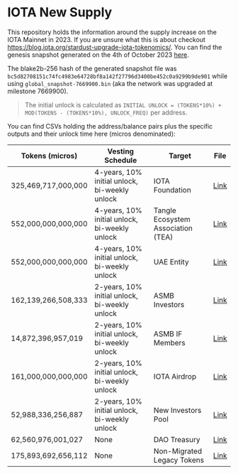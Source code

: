 # IOTA New Supply

This repository holds the information around the supply increase on the IOTA Mainnet in 2023. If you are unsure what
this is about checkout https://blog.iota.org/stardust-upgrade-iota-tokenomics/. You can find the genesis snapshot
generated on the 4th of October 2023 [here](https://dbfiles-stardust-mainnet.s3.eu-west-1.amazonaws.com/snapshots/genesis_snapshot.bin).

The blake2b-256 hash of the generated snapshot file
was `bc5d82708151c74fc4983e64728bf8a142f27796d3400be452c0a9299b9de901` while using `global_snapshot-7669900.bin` (aka
the network was upgraded at milestone 7669900).

> The initial unlock is calculated as `INITIAL UNLOCK = (TOKENS*10%) + MOD(TOKENS - (TOKENS*10%), UNLOCK_FREQ)` per
address.

You can find CSVs holding the address/balance pairs plus the specific outputs and their unlock time here (micros
denominated):

| Tokens (micros)     | Vesting Schedule                              | Target                             | File                             |
|---------------------|-----------------------------------------------|------------------------------------|----------------------------------|
| 325,469,717,000,000 | 4-years, 10% initial unlock, bi-weekly unlock | IOTA Foundation                    | [Link](IOTA_Foundation)          |
| 552,000,000,000,000 | 4-years, 10% initial unlock, bi-weekly unlock | Tangle Ecosystem Association (TEA) | [Link](TEA)                      |
| 552,000,000,000,000 | 4-years, 10% initial unlock, bi-weekly unlock | UAE Entity                         | [Link](UAE)                      |
| 162,139,266,508,333 | 2-years, 10% initial unlock, bi-weekly unlock | ASMB Investors                     | [Link](Assembly_Investors)       |
| 14,872,396,957,019  | 2-years, 10% initial unlock, bi-weekly unlock | ASMB IF Members                    | [Link](Assembly_IF_Members)      |
| 161,000,000,000,000 | 2-years, 10% initial unlock, bi-weekly unlock | IOTA Airdrop                       | [Link](IOTA_Airdrop)             |
| 52,988,336,256,887  | 2-years, 10% initial unlock, bi-weekly unlock | New Investors Pool                 | [Link](New_Investors)            |
| 62,560,976,001,027  | None                                          | DAO Treasury                       | [Link](Treasury_DAO)             |
| 175,893,692,656,112 | None                                          | Non-Migrated Legacy Tokens         | [Link](Unmigrated_Legacy_Tokens) |